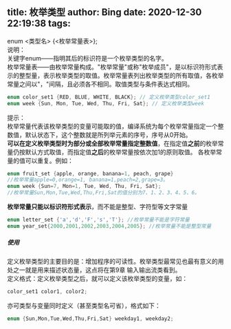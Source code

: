 title: 枚举类型
author: Bing
date: 2020-12-30 22:19:38
tags:
---
enum <类型名> {<枚举常量表>};  
说明：  
关键字enum——指明其后的标识符是一个枚举类型的名字。  
枚举常量表——由枚举常量构成。"枚举常量"或称"枚举成员"，是以标识符形式表示的整型量，表示枚举类型的取值。枚举常量表列出枚举类型的所有取值，各枚举常量之间以"，"间隔，且必须各不相同。取值类型与条件表达式相同。  

```c++
enum color_set1 {RED, BLUE, WHITE, BLACK}; // 定义枚举类型color_set1
enum week {Sun, Mon, Tue, Wed, Thu, Fri, Sat}; // 定义枚举类型week
```  
提示：  
枚举常量代表该枚举类型的变量可能取的值，编译系统为每个枚举常量指定一个整数值，默认状态下，这个整数就是所列举元素的序号，序号从0开始。   
**可以在定义枚举类型时为部分或全部枚举常量指定整数值**，在指定值**之前**的枚举常量仍按默认方式取值，而指定值**之后**的枚举常量按依次加1的原则取值。 各枚举常量的值可以重复。例如：  

```c++
enum fruit_set {apple, orange, banana=1, peach, grape}
//枚举常量apple=0,orange=1, banana=1,peach=2,grape=3。  
enum week {Sun=7, Mon=1, Tue, Wed, Thu, Fri, Sat};
//枚举常量Sun,Mon,Tue,Wed,Thu,Fri,Sat的值分别为7、1、2、3、4、5、6。
```

**枚举常量只能以标识符形式表示**，而不能是整型、字符型等文字常量  
```c++
enum letter_set {'a','d','F','s','T'}; //枚举常量不能是字符常量
enum year_set{2000,2001,2002,2003,2004,2005}; //枚举常量不能是整型常量  
```  
##### 使用  
定义枚举类型的主要目的是：增加程序的可读性。枚举类型最常见也最有意义的用处之一就是用来描述状态量，这点将在第9章 输入输出流类看到。  
定义格式：定义枚举类型之后，就可以定义该枚举类型的变量，如：  
```c++
color_set1 color1, color2;  
```
亦可类型与变量同时定义（甚至类型名可省），格式如下：  
```c++
enum {Sun,Mon,Tue,Wed,Thu,Fri,Sat} weekday1, weekday2;
```

